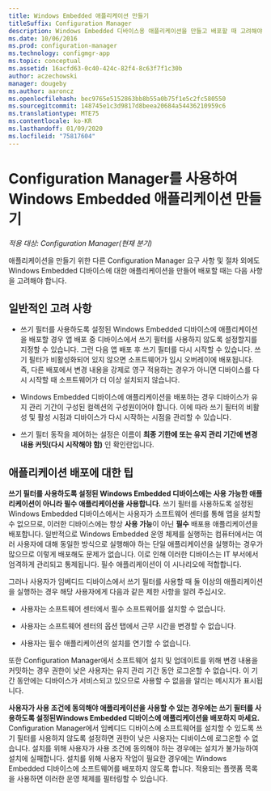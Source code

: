 ```yaml
---
title: Windows Embedded 애플리케이션 만들기
titleSuffix: Configuration Manager
description: Windows Embedded 디바이스용 애플리케이션을 만들고 배포할 때 고려해야 할 사항을 확인합니다.
ms.date: 10/06/2016
ms.prod: configuration-manager
ms.technology: configmgr-app
ms.topic: conceptual
ms.assetid: 16acfd63-0c40-424c-82f4-8c63f7f1c30b
author: aczechowski
manager: dougeby
ms.author: aaroncz
ms.openlocfilehash: bec9765e5152863bb8b55a0b75f1e5c2fc580550
ms.sourcegitcommit: 148745e1c3d9817d8beea20684a54436210959c6
ms.translationtype: MTE75
ms.contentlocale: ko-KR
ms.lasthandoff: 01/09/2020
ms.locfileid: "75817604"
---
```

# <a name="create-windows-embedded-applications-with-configuration-manager"></a>Configuration Manager를 사용하여 Windows Embedded 애플리케이션 만들기

*적용 대상: Configuration Manager(현재 분기)*

애플리케이션을 만들기 위한 다른 Configuration Manager 요구 사항 및 절차 외에도 Windows Embedded 디바이스에 대한 애플리케이션을 만들어 배포할 때는 다음 사항을 고려해야 합니다.  

## <a name="general-considerations"></a>일반적인 고려 사항  

-   쓰기 필터를 사용하도록 설정된 Windows Embedded 디바이스에 애플리케이션을 배포할 경우 앱 배포 중 디바이스에서 쓰기 필터를 사용하지 않도록 설정할지를 지정할 수 있습니다. 그런 다음 앱 배포 후 쓰기 필터를 다시 시작할 수 있습니다. 쓰기 필터가 비활성화되어 있지 않으면 소프트웨어가 임시 오버레이에 배포됩니다. 즉, 다른 배포에서 변경 내용을 강제로 영구 적용하는 경우가 아니면 디바이스를 다시 시작할 때 소프트웨어가 더 이상 설치되지 않습니다.  

-   Windows Embedded 디바이스에 애플리케이션을 배포하는 경우 디바이스가 유지 관리 기간이 구성된 컬렉션의 구성원이어야 합니다. 이에 따라 쓰기 필터의 비활성 및 활성 시점과 디바이스가 다시 시작하는 시점을 관리할 수 있습니다.  

-   쓰기 필터 동작을 제어하는 설정은 이름이 **최종 기한에 또는 유지 관리 기간에 변경 내용 커밋(다시 시작해야 함)** 인 확인란입니다.  

## <a name="tips-for-deploying-applications"></a>애플리케이션 배포에 대한 팁  

**쓰기 필터를 사용하도록 설정된 Windows Embedded 디바이스에는 사용 가능한 애플리케이션이 아니라 필수 애플리케이션을 사용합니다.** 쓰기 필터를 사용하도록 설정된 Windows Embedded 디바이스에서는 사용자가 소프트웨어 센터를 통해 앱을 설치할 수 없으므로, 이러한 디바이스에는 항상 **사용 가능**이 아닌 **필수** 배포용 애플리케이션을 배포합니다. 일반적으로 Windows Embedded 운영 체제를 실행하는 컴퓨터에서는 여러 사용자에 대해 동일한 방식으로 실행해야 하는 단일 애플리케이션을 실행하는 경우가 많으므로 이렇게 배포해도 문제가 없습니다. 이로 인해 이러한 디바이스는 IT 부서에서 엄격하게 관리되고 통제됩니다. 필수 애플리케이션이 이 시나리오에 적합합니다.

 그러나 사용자가 임베디드 디바이스에서 쓰기 필터를 사용할 때 둘 이상의 애플리케이션을 실행하는 경우 해당 사용자에게 다음과 같은 제한 사항을 알려 주십시오.  

-   사용자는 소프트웨어 센터에서 필수 소프트웨어를 설치할 수 없습니다.  

-   사용자는 소프트웨어 센터의 옵션 탭에서 근무 시간을 변경할 수 없습니다.  

-   사용자는 필수 애플리케이션의 설치를 연기할 수 없습니다.  

또한 Configuration Manager에서 소프트웨어 설치 및 업데이트를 위해 변경 내용을 커밋하는 경우 권한이 낮은 사용자는 유지 관리 기간 동안 로그온할 수 없습니다. 이 기간 동안에는 디바이스가 서비스되고 있으므로 사용할 수 없음을 알리는 메시지가 표시됩니다.  

**사용자가 사용 조건에 동의해야 애플리케이션을 사용할 수 있는 경우에는 쓰기 필터를 사용하도록 설정된Windows Embedded 디바이스에 애플리케이션을 배포하지 마세요.** Configuration Manager에서 임베디드 디바이스에 소프트웨어를 설치할 수 있도록 쓰기 필터를 사용하지 않도록 설정하면 권한이 낮은 사용자는 디바이스에 로그온할 수 없습니다. 설치를 위해 사용자가 사용 조건에 동의해야 하는 경우에는 설치가 불가능하여 설치에 실패합니다. 설치를 위해 사용자 작업이 필요한 경우에는 Windows Embedded 디바이스에 소프트웨어를 배포하지 않도록 합니다. 적용되는 플랫폼 목록을 사용하면 이러한 운영 체제를 필터링할 수 있습니다.  
